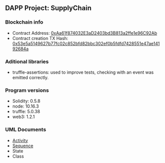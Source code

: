## DAPP Project: SupplyChain

### Blockchain info

 - Contract Address: [0xAa61f874032E3aD2403bd3B813a2ffe1e96C92Ab](https://rinkeby.etherscan.io/address/0xAa61f874032E3aD2403bd3B813a2ffe1e96C92Ab)
 - Contract creation TX Hash: [0x53e5a5149627b77fc02c852bfd82bbc302ef0b5fdfd7428551e47ae14192684a](https://rinkeby.etherscan.io/tx/0x53e5a5149627b77fc02c852bfd82bbc302ef0b5fdfd7428551e47ae14192684a)
 
 
### Aditional libraries
 - truffle-assertions: used to improve tests, checking with an event was emitted correctly.
 
 
### Program versions
 - Solidity: 0.5.8
 - node: 10.16.3
 - truffle: 5.0.38
 - web3: 1.2.1
 
### UML Documents
 - [Activity](docs/SupplyChain%20-%20Activity.png)
 - [Sequence](docs/SupplyChain%20-%20Sequence.png)
 - State
 - Class
